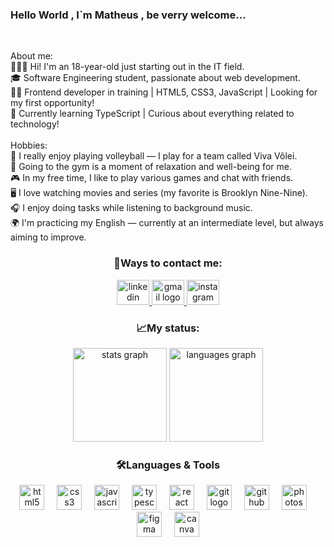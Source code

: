
<h3 align="left">Hello World , I`m Matheus , be verry welcome...</h3>

<br clear="both">

<p align="left">About me:<br>🙋🏽‍♂️ Hi! I'm an 18-year-old just starting out in the IT field.<br>🎓 Software Engineering student, passionate about web development.<br>👨‍💻 Frontend developer in training | HTML5, CSS3, JavaScript | Looking for my first opportunity!<br>🚀 Currently learning TypeScript | Curious about everything related to technology!<br><br>Hobbies:<br>🏐 I really enjoy playing volleyball — I play for a team called Viva Vôlei.<br>💪 Going to the gym is a moment of relaxation and well-being for me.<br>🎮 In my free time, I like to play various games and chat with friends.<br>🖥 I love watching movies and series (my favorite is Brooklyn Nine-Nine).<br>🎧 I enjoy doing tasks while listening to background music.<br>🌍 I'm practicing my English — currently at an intermediate level, but always aiming to improve.</p>



<h3 align="center">💼Ways to contact me:</h3>



<div align="center">
  <a href="www.linkedin.com/in/mhptcmg" target="_blank">
    <img src="https://raw.githubusercontent.com/maurodesouza/profile-readme-generator/master/src/assets/icons/social/linkedin/default.svg" width="52" height="40" alt="linkedin logo"  />
  </a>
  <a href="mailto:matheusph3c@gmail.com" target="_blank">
    <img src="https://raw.githubusercontent.com/maurodesouza/profile-readme-generator/master/src/assets/icons/social/gmail/default.svg" width="52" height="40" alt="gmail logo"  />
  </a>
  <a href="https://www.instagram.com/_theuz_11/" target="_blank">
    <img src="https://raw.githubusercontent.com/maurodesouza/profile-readme-generator/master/src/assets/icons/social/instagram/default.svg" width="52" height="40" alt="instagram logo"  />
  </a>
</div>



<h3 align="center">📈My status:</h3>



<div align="center">
  <img src="https://github-readme-stats.vercel.app/api?username=TheusPH&hide_title=false&hide_rank=false&show_icons=true&include_all_commits=true&count_private=true&disable_animations=false&theme=dark&locale=en&hide_border=false&order=1" height="150" alt="stats graph"  />
  <img src="https://github-readme-stats.vercel.app/api/top-langs?username=TheusPH&locale=en&hide_title=false&layout=compact&card_width=320&langs_count=7&theme=dark&hide_border=false&order=2" height="150" alt="languages graph"  />
</div>



<h3 align="center">🛠️Languages & Tools</h3>



<div align="center">
  <img src="https://cdn.jsdelivr.net/gh/devicons/devicon/icons/html5/html5-original.svg" height="40" alt="html5 logo"  />
  <img width="12" />
  <img src="https://cdn.jsdelivr.net/gh/devicons/devicon/icons/css3/css3-original.svg" height="40" alt="css3 logo"  />
  <img width="12" />
  <img src="https://cdn.jsdelivr.net/gh/devicons/devicon/icons/javascript/javascript-plain.svg" height="40" alt="javascript logo"  />
  <img width="12" />
  <img src="https://cdn.jsdelivr.net/gh/devicons/devicon/icons/typescript/typescript-plain.svg" height="40" alt="typescript logo"  />
  <img width="12" />
  <img src="https://cdn.jsdelivr.net/gh/devicons/devicon/icons/react/react-original.svg" height="40" alt="react logo"  />
  <img width="12" />
  <img src="https://cdn.jsdelivr.net/gh/devicons/devicon/icons/git/git-original.svg" height="40" alt="git logo"  />
  <img width="12" />
  <img src="https://cdn.jsdelivr.net/gh/devicons/devicon/icons/github/github-original.svg" height="40" alt="github logo"  />
  <img width="12" />
  <img src="https://cdn.jsdelivr.net/gh/devicons/devicon/icons/photoshop/photoshop-plain.svg" height="40" alt="photoshop logo"  />
  <img width="12" />
  <img src="https://cdn.jsdelivr.net/gh/devicons/devicon/icons/figma/figma-original.svg" height="40" alt="figma logo"  />
  <img width="12" />
  <img src="https://cdn.jsdelivr.net/gh/devicons/devicon/icons/canva/canva-original.svg" height="40" alt="canva logo"  />
</div>
